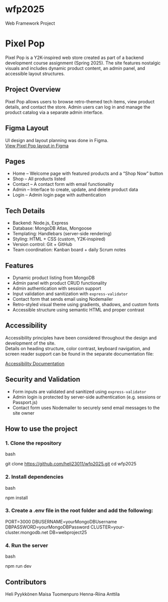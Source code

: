 # wfp2025
Web Framework Project

# Pixel Pop

Pixel Pop is a Y2K-inspired web store created as part of a backend development course assignment (Spring 2025). The site features nostalgic visuals and includes dynamic product content, an admin panel, and accessible layout structures.

## Project Overview

Pixel Pop allows users to browse retro-themed tech items, view product details, and contact the store. Admin users can log in and manage the product catalog via a separate admin interface.

## Figma Layout

UI design and layout planning was done in Figma.  
[View Pixel Pop layout in Figma](https://www.figma.com/design/69GRyqOIXY44lL3cc8al9n/B%C3%A4ckenderit?node-id=0-1)

## Pages

- Home – Welcome page with featured products and a “Shop Now” button
- Shop – All products listed
- Contact – A contact form with email functionality
- Admin – Interface to create, update, and delete product data
- Login – Admin login page with authentication

## Tech Details

- Backend: Node.js, Express
- Database: MongoDB Atlas, Mongoose
- Templating: Handlebars (server-side rendering)
- Styling: HTML + CSS (custom, Y2K-inspired)
- Version control: Git + GitHub
- Team coordination: Kanban board + daily Scrum notes

## Features

- Dynamic product listing from MongoDB
- Admin panel with product CRUD functionality
- Admin authentication with session support
- Input validation and sanitization with `express-validator`
- Contact form that sends email using Nodemailer
- Retro-styled visual theme using gradients, shadows, and custom fonts
- Accessible structure using semantic HTML and proper contrast

## Accessibility

Accessibility principles have been considered throughout the design and development of the site.  
Details on heading structure, color contrast, keyboard navigation, and screen reader support can be found in the separate documentation file:

[Accessibility Documentation](./accessibility.md)


## Security and Validation

- Form inputs are validated and sanitized using `express-validator`
- Admin login is protected by server-side authentication (e.g. sessions or Passport.js)
- Contact form uses Nodemailer to securely send email messages to the site owner

## How to use the project


### 1. Clone the repository

bash

git clone https://github.com/heli23011/wfp2025.git
cd wfp2025

### 2. Install dependencies

bash

npm install

### 3. Create a .env file in the root folder and add the following:

PORT=3000
DBUSERNAME=yourMongoDBUsername
DBPASSWORD=yourMongoDBPassword
CLUSTER=your-cluster.mongodb.net
DB=webproject25

### 4. Run the server

bash

npm run dev

## Contributors

Heli Pyykkönen
Maisa Tuomenpuro
Henna-Riina Anttila 
